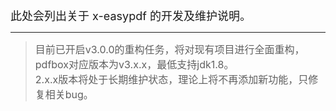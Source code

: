 <font size=4>此处会列出关于 x-easypdf 的开发及维护说明。</font>

---

> <font size=3>目前已开启v3.0.0的重构任务，将对现有项目进行全面重构，pdfbox对应版本为v3.x.x，最低支持jdk1.8。<br>2.x.x版本将处于长期维护状态，理论上将不再添加新功能，只修复相关bug。</font>
